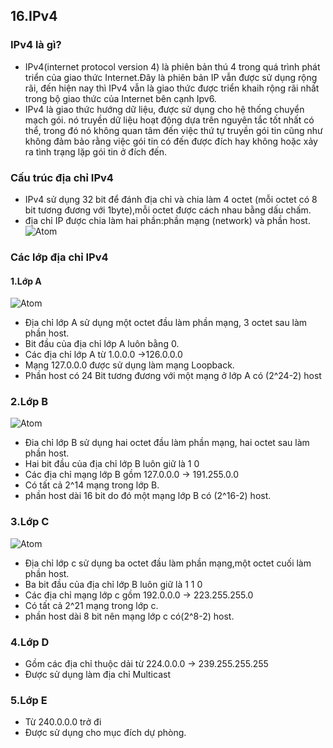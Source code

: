 ## 16.IPv4 ##
### IPv4 là gì? ###
- IPv4(internet protocol version 4) là phiên bản thú 4 trong quá trình phát triển của giao thức Internet.Đây là phiên bản IP vẫn được sử dụng rộng rãi, đến hiện nay thì IPv4 vẫn là giao thức được triển khaih rộng rãi nhất trong bộ giao thức của Internet bên cạnh Ipv6.
- IPv4 là giao thức hướng dữ liệu, được sử dụng cho hệ thống chuyển mạch gói. nó truyền dữ liệu hoạt động dựa trên nguyên tắc tốt nhất có thể, trong đó nó không quan tâm đến việc thứ tự truyền gói tin cũng như không đảm bảo rằng việc gói tin có đến được đích hay không hoặc xảy ra tình trạng lặp gói tin ở đích đến.
### Cấu trúc địa chỉ IPv4 ###
- IPv4 sử dụng 32 bit để đánh địa chỉ và chia làm 4 octet (mỗi octet có 8 bit tương đương với 1byte),mỗi octet được cách nhau bằng dấu chấm.
- địa chỉ IP được chia làm hai phần:phần mạng (network) và phần host.
 ![Atom](https://anninhmang.edu.vn/wp-content/uploads/2017/11/anh-1.png)
### Các lớp địa chỉ IPv4 ### 
 #### 1.Lớp A ###
![Atom](https://anninhmang.edu.vn/wp-content/uploads/2017/11/dia-chi-ip-lop-A.jpg)
- Địa chỉ lớp A sử dụng một octet đầu làm phần mạng, 3 octet sau làm phần host.
- Bit đầu của địa chỉ lớp A luôn bằng 0.
- Các địa chỉ lớp A từ 1.0.0.0 ->126.0.0.0
- Mạng 127.0.0.0 được sử dụng làm mạng Loopback.
- Phần host có 24 Bit tương đương với một mạng ở lớp A có (2^24-2) host 
### 2.Lớp B ###
![Atom](https://anninhmang.edu.vn/wp-content/uploads/2017/11/dia-chi-ip-lop-B.jpg)
- Đia chỉ lớp B sử dụng hai octet đầu làm phần mạng, hai octet sau làm phần host.
- Hai bit đầu của địa chỉ lớp B luôn giữ là 1 0
- Các địa chỉ mạng lớp B gồm 127.0.0.0 -> 191.255.0.0 
- Có tất cả 2^14 mạng trong lớp B.
- phần host dài 16 bit do đó một mạng lớp B có (2^16-2) host.
### 3.Lớp C ###
![Atom](https://anninhmang.edu.vn/wp-content/uploads/2017/11/dia-chi-ip-lop-C.jpg)
- Địa chỉ lớp c sử dụng ba octet đầu làm phần mạng,một octet cuối làm phần host.
- Ba bit đầu của địa chỉ lớp B luôn giữ là 1 1 0
- Các địa chỉ mạng lớp c gồm 192.0.0.0 -> 223.255.255.0
- Có tất cả 2^21 mạng trong lớp c.
- phần host dài 8 bit nên mạng lớp c có(2^8-2) host.
### 4.Lớp D ###
- Gồm các địa chỉ thuộc dải từ 224.0.0.0 -> 239.255.255.255
- Được sử dụng làm địa chỉ Multicast
### 5.Lớp E ###
- Từ 240.0.0.0 trở đi 
- Được sử dụng cho mục đích dự phòng.

